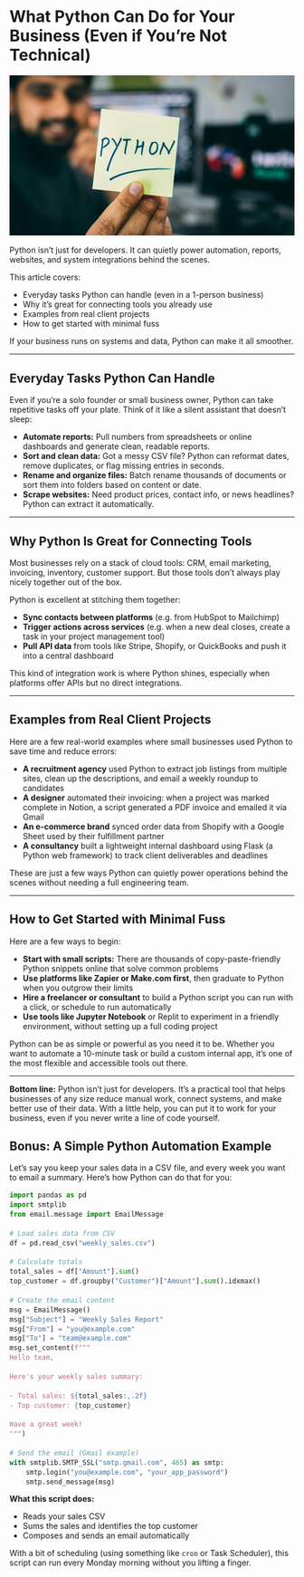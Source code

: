 # What Python Can Do for Your Business (Even if You’re Not Technical)

![Python](/static/images/python-900w.jpg)

Python isn’t just for developers. It can quietly power automation, reports, websites, and system integrations behind the scenes.

This article covers:

* Everyday tasks Python can handle (even in a 1-person business)
* Why it’s great for connecting tools you already use
* Examples from real client projects
* How to get started with minimal fuss

If your business runs on systems and data, Python can make it all smoother.

---

## Everyday Tasks Python Can Handle

Even if you’re a solo founder or small business owner, Python can take repetitive tasks off your plate. Think of it like a silent assistant that doesn’t sleep:

* **Automate reports:** Pull numbers from spreadsheets or online dashboards and generate clean, readable reports.
* **Sort and clean data:** Got a messy CSV file? Python can reformat dates, remove duplicates, or flag missing entries in seconds.
* **Rename and organize files:** Batch rename thousands of documents or sort them into folders based on content or date.
* **Scrape websites:** Need product prices, contact info, or news headlines? Python can extract it automatically.

---

## Why Python Is Great for Connecting Tools

Most businesses rely on a stack of cloud tools: CRM, email marketing, invoicing, inventory, customer support. But those tools don’t always play nicely together out of the box.

Python is excellent at stitching them together:

* **Sync contacts between platforms** (e.g. from HubSpot to Mailchimp)
* **Trigger actions across services** (e.g. when a new deal closes, create a task in your project management tool)
* **Pull API data** from tools like Stripe, Shopify, or QuickBooks and push it into a central dashboard

This kind of integration work is where Python shines, especially when platforms offer APIs but no direct integrations.

---

## Examples from Real Client Projects

Here are a few real-world examples where small businesses used Python to save time and reduce errors:

* **A recruitment agency** used Python to extract job listings from multiple sites, clean up the descriptions, and email a weekly roundup to candidates
* **A designer** automated their invoicing: when a project was marked complete in Notion, a script generated a PDF invoice and emailed it via Gmail
* **An e-commerce brand** synced order data from Shopify with a Google Sheet used by their fulfillment partner
* **A consultancy** built a lightweight internal dashboard using Flask (a Python web framework) to track client deliverables and deadlines

These are just a few ways Python can quietly power operations behind the scenes without needing a full engineering team.

---

## How to Get Started with Minimal Fuss

Here are a few ways to begin:

* **Start with small scripts:** There are thousands of copy-paste-friendly Python snippets online that solve common problems
* **Use platforms like Zapier or Make.com first**, then graduate to Python when you outgrow their limits
* **Hire a freelancer or consultant** to build a Python script you can run with a click, or schedule to run automatically
* **Use tools like Jupyter Notebook** or Replit to experiment in a friendly environment, without setting up a full coding project

Python can be as simple or powerful as you need it to be. Whether you want to automate a 10-minute task or build a custom internal app, it’s one of the most flexible and accessible tools out there.

---

**Bottom line:** Python isn’t just for developers. It’s a practical tool that helps businesses of any size reduce manual work, connect systems, and make better use of their data. With a little help, you can put it to work for your business, even if you never write a line of code yourself.


## Bonus: A Simple Python Automation Example

Let’s say you keep your sales data in a CSV file, and every week you want to email a summary. Here’s how Python can do that for you:

```python
import pandas as pd
import smtplib
from email.message import EmailMessage

# Load sales data from CSV
df = pd.read_csv("weekly_sales.csv")

# Calculate totals
total_sales = df["Amount"].sum()
top_customer = df.groupby("Customer")["Amount"].sum().idxmax()

# Create the email content
msg = EmailMessage()
msg["Subject"] = "Weekly Sales Report"
msg["From"] = "you@example.com"
msg["To"] = "team@example.com"
msg.set_content(f"""
Hello team,

Here's your weekly sales summary:

- Total sales: ${total_sales:,.2f}
- Top customer: {top_customer}

Have a great week!
""")

# Send the email (Gmail example)
with smtplib.SMTP_SSL("smtp.gmail.com", 465) as smtp:
    smtp.login("you@example.com", "your_app_password")
    smtp.send_message(msg)
```

**What this script does:**

* Reads your sales CSV
* Sums the sales and identifies the top customer
* Composes and sends an email automatically

With a bit of scheduling (using something like `cron` or Task Scheduler), this script can run every Monday morning without you lifting a finger.